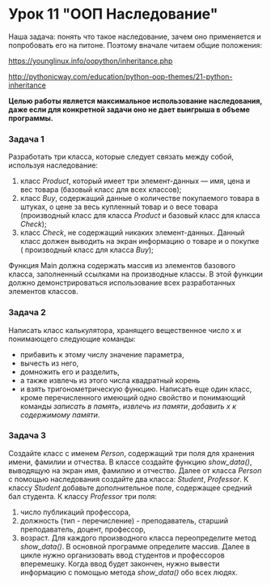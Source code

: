 # Урок 11 "ООП Наследование"

Наша задача: понять что такое наследование, зачем оно применяется и попробовать его на питоне. Поэтому вначале читаем общие положения:

https://younglinux.info/oopython/inheritance.php

http://pythonicway.com/education/python-oop-themes/21-python-inheritance

**Целью работы является максимальное использование наследования, даже если для конкретной задачи оно не дает выигрыша в объеме программы.**

### Задача 1
Разработать три класса, которые следует связать между собой, используя наследование:
1. класс _Product_, который имеет три элемент-данных — имя, цена и вес товара (базовый класс для всех классов);
2. класс _Buy_, содержащий данные о количестве покупаемого товара в штуках, о цене за весь купленный товар и  о весе товара (производный класс для класса _Product_ и базовый класс для класса _Check_);
3. класс _Check_, не содержащий никаких элемент-данных. Данный класс должен выводить на экран информацию о товаре и о покупке ( производный класс для класса _Buy_);

Функция Main должна содержать массив из элементов базового класса, заполненный ссылками на производные классы. В этой функции должно демонстрироваться использование всех разработанных элементов классов.

### Задача 2
Написать класс калькулятора, хранящего вещественное число x и понимающего следующие команды: 
* прибавить к этому числу значение параметра, 
* вычесть из него, 
* домножить его и разделить, 
* а также извлечь из этого числа квадратный корень 
* и взять тригонометрическую функцию. 
Написать еще один класс, кроме перечисленного имеющий одно свойство и понимающий команды _записать в память_, _извлечь из памяти_, _добавить x к содержимому памяти_.

### Задача 3
Создайте класс с именем _Person_, содержащий три поля для хранения имени, фамилии и отчества.
В классе создайте функцию _show_data()_, выводящую на экран имя, фамилию и отчество.
Далее от класса _Person_ с помощью наследования создайте два класса: _Student_, _Professor_.
К классу _Student_ добавьте дополнительное поле, содержащее средний бал студента.
К классу _Professor_ три поля: 
1. число публикаций профессора, 
2. должность (тип - перечисление) - преподаватель, старший преподаватель, доцент, профессор, 
3. возраст.
Для каждого производного класса переопределите метод _show_data()_.
В основной программе определите массив. 
Далее в цикле нужно организовать ввод студентов и профессоров вперемешку. 
Когда ввод будет закончен, нужно вывести информацию с помощью метода _show_data()_ обо всех людях.
